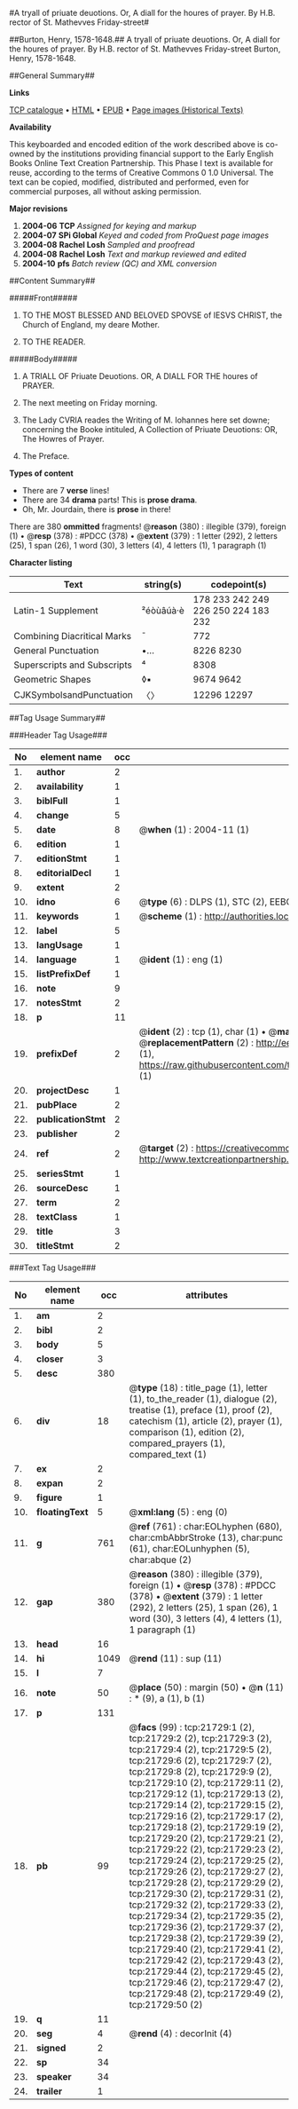 #A tryall of priuate deuotions. Or, A diall for the houres of prayer. By H.B. rector of St. Mathevves Friday-street#

##Burton, Henry, 1578-1648.##
A tryall of priuate deuotions. Or, A diall for the houres of prayer. By H.B. rector of St. Mathevves Friday-street
Burton, Henry, 1578-1648.

##General Summary##

**Links**

[TCP catalogue](http://www.ota.ox.ac.uk/tcp/)  • 
[HTML](http://tei.it.ox.ac.uk/tcp/Texts-HTML/free/A17/A17309.html)  • 
[EPUB](http://tei.it.ox.ac.uk/tcp/Texts-EPUB/free/A17/A17309.epub) • 
[Page images (Historical Texts)](https://data.historicaltexts.jisc.ac.uk/view?pubId=eebo-99856202e&pageId=eebo-99856202e-21729-1)

**Availability**

This keyboarded and encoded edition of the
	       work described above is co-owned by the institutions
	       providing financial support to the Early English Books
	       Online Text Creation Partnership. This Phase I text is
	       available for reuse, according to the terms of Creative
	       Commons 0 1.0 Universal. The text can be copied,
	       modified, distributed and performed, even for
	       commercial purposes, all without asking permission.

**Major revisions**

1. __2004-06__ __TCP__ *Assigned for keying and markup*
1. __2004-07__ __SPi Global__ *Keyed and coded from ProQuest page images*
1. __2004-08__ __Rachel Losh__ *Sampled and proofread*
1. __2004-08__ __Rachel Losh__ *Text and markup reviewed and edited*
1. __2004-10__ __pfs__ *Batch review (QC) and XML conversion*

##Content Summary##

#####Front#####

1. TO THE MOST BLESSED AND BELOVED SPOVSE of IESVS CHRIST, the Church of England, my deare Mother.

1. TO THE READER.

#####Body#####

1. A TRIALL OF Priuate Deuotions. OR, A DIALL FOR THE houres of PRAYER.

1. The next meeting on Friday morning.

1. The Lady CVRIA reades the Writing of M. Iohannes here set downe; concerning the Booke intituled, A Collection of Priuate Deuotions: OR, The Howres of Prayer.

1. The Preface.

**Types of content**

  * There are 7 **verse** lines!
  * There are 34 **drama** parts! This is **prose drama**.
  * Oh, Mr. Jourdain, there is **prose** in there!

There are 380 **ommitted** fragments! 
 @__reason__ (380) : illegible (379), foreign (1)  •  @__resp__ (378) : #PDCC (378)  •  @__extent__ (379) : 1 letter (292), 2 letters (25), 1 span (26), 1 word (30), 3 letters (4), 4 letters (1), 1 paragraph (1)

**Character listing**


|Text|string(s)|codepoint(s)|
|---|---|---|
|Latin-1 Supplement|²éòùâúà·è|178 233 242 249 226 250 224 183 232|
|Combining             Diacritical Marks|̄|772|
|General Punctuation|•…|8226 8230|
|Superscripts             and Subscripts|⁴|8308|
|Geometric Shapes|◊▪|9674 9642|
|CJKSymbolsandPunctuation|〈〉|12296 12297|

##Tag Usage Summary##

###Header Tag Usage###

|No|element name|occ|attributes|
|---|---|---|---|
|1.|__author__|2||
|2.|__availability__|1||
|3.|__biblFull__|1||
|4.|__change__|5||
|5.|__date__|8| @__when__ (1) : 2004-11 (1)|
|6.|__edition__|1||
|7.|__editionStmt__|1||
|8.|__editorialDecl__|1||
|9.|__extent__|2||
|10.|__idno__|6| @__type__ (6) : DLPS (1), STC (2), EEBO-CITATION (1), PROQUEST (1), VID (1)|
|11.|__keywords__|1| @__scheme__ (1) : http://authorities.loc.gov/ (1)|
|12.|__label__|5||
|13.|__langUsage__|1||
|14.|__language__|1| @__ident__ (1) : eng (1)|
|15.|__listPrefixDef__|1||
|16.|__note__|9||
|17.|__notesStmt__|2||
|18.|__p__|11||
|19.|__prefixDef__|2| @__ident__ (2) : tcp (1), char (1)  •  @__matchPattern__ (2) : ([0-9\-]+):([0-9IVX]+) (1), (.+) (1)  •  @__replacementPattern__ (2) : http://eebo.chadwyck.com/downloadtiff?vid=$1&page=$2 (1), https://raw.githubusercontent.com/textcreationpartnership/Texts/master/tcpchars.xml#$1 (1)|
|20.|__projectDesc__|1||
|21.|__pubPlace__|2||
|22.|__publicationStmt__|2||
|23.|__publisher__|2||
|24.|__ref__|2| @__target__ (2) : https://creativecommons.org/publicdomain/zero/1.0/ (1), http://www.textcreationpartnership.org/docs/. (1)|
|25.|__seriesStmt__|1||
|26.|__sourceDesc__|1||
|27.|__term__|2||
|28.|__textClass__|1||
|29.|__title__|3||
|30.|__titleStmt__|2||


###Text Tag Usage###

|No|element name|occ|attributes|
|---|---|---|---|
|1.|__am__|2||
|2.|__bibl__|2||
|3.|__body__|5||
|4.|__closer__|3||
|5.|__desc__|380||
|6.|__div__|18| @__type__ (18) : title_page (1), letter (1), to_the_reader (1), dialogue (2), treatise (1), preface (1), proof (2), catechism (1), article (2), prayer (1), comparison (1), edition (2), compared_prayers (1), compared_text (1)|
|7.|__ex__|2||
|8.|__expan__|2||
|9.|__figure__|1||
|10.|__floatingText__|5| @__xml:lang__ (5) : eng (0)|
|11.|__g__|761| @__ref__ (761) : char:EOLhyphen (680), char:cmbAbbrStroke (13), char:punc (61), char:EOLunhyphen (5), char:abque (2)|
|12.|__gap__|380| @__reason__ (380) : illegible (379), foreign (1)  •  @__resp__ (378) : #PDCC (378)  •  @__extent__ (379) : 1 letter (292), 2 letters (25), 1 span (26), 1 word (30), 3 letters (4), 4 letters (1), 1 paragraph (1)|
|13.|__head__|16||
|14.|__hi__|1049| @__rend__ (11) : sup (11)|
|15.|__l__|7||
|16.|__note__|50| @__place__ (50) : margin (50)  •  @__n__ (11) : * (9), a (1), b (1)|
|17.|__p__|131||
|18.|__pb__|99| @__facs__ (99) : tcp:21729:1 (2), tcp:21729:2 (2), tcp:21729:3 (2), tcp:21729:4 (2), tcp:21729:5 (2), tcp:21729:6 (2), tcp:21729:7 (2), tcp:21729:8 (2), tcp:21729:9 (2), tcp:21729:10 (2), tcp:21729:11 (2), tcp:21729:12 (1), tcp:21729:13 (2), tcp:21729:14 (2), tcp:21729:15 (2), tcp:21729:16 (2), tcp:21729:17 (2), tcp:21729:18 (2), tcp:21729:19 (2), tcp:21729:20 (2), tcp:21729:21 (2), tcp:21729:22 (2), tcp:21729:23 (2), tcp:21729:24 (2), tcp:21729:25 (2), tcp:21729:26 (2), tcp:21729:27 (2), tcp:21729:28 (2), tcp:21729:29 (2), tcp:21729:30 (2), tcp:21729:31 (2), tcp:21729:32 (2), tcp:21729:33 (2), tcp:21729:34 (2), tcp:21729:35 (2), tcp:21729:36 (2), tcp:21729:37 (2), tcp:21729:38 (2), tcp:21729:39 (2), tcp:21729:40 (2), tcp:21729:41 (2), tcp:21729:42 (2), tcp:21729:43 (2), tcp:21729:44 (2), tcp:21729:45 (2), tcp:21729:46 (2), tcp:21729:47 (2), tcp:21729:48 (2), tcp:21729:49 (2), tcp:21729:50 (2)|
|19.|__q__|11||
|20.|__seg__|4| @__rend__ (4) : decorInit (4)|
|21.|__signed__|2||
|22.|__sp__|34||
|23.|__speaker__|34||
|24.|__trailer__|1||
